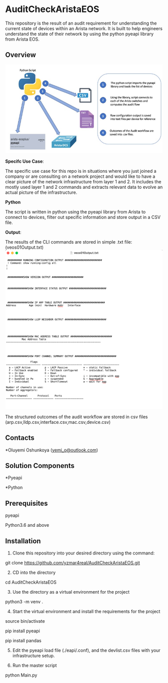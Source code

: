# AuditCheckAristaEOS
This repository is the result of an audit requirement for understanding the current state of devices within an Arista network. It is built to help engineers understand the state of their network by using the python pyeapi library from Arista EOS.

## Overview
![High Level Workflow](Workflow.jpg)

**Specifc Use Case**: 

The specific use case for this repo is in situations where you just joined a company or are consulting on a network project and would like to have a clear picture of the network infrastructure from layer 1 and 2. It includes the mostly used layer 1 and 2 commands and extracts relevant data to evolve an actual picture of the infrastructure.

**Python**

The script is written in python using the pyeapi library from Arista to connect to devices, filter out specific information and store output in a CSV file.

**Output**: 

The results of the CLI commands are stored in simple .txt file: (veos01Output.txt) ![Sample Output](Output.jpg)

The structured outcomes of the audit workflow are stored in csv files (arp.csv,lldp.csv,interface.csv,mac.csv,device.csv)

## Contacts
*Oluyemi Oshunkoya (yemi_o@outlook.com)

## Solution Components
*Pyeapi

*Python

## Prerequisites 

pyeapi

Python3.6 and above

## Installation

1. Clone this repository into your desired directory using the command:

git clone https://github.com/yzmar4real/AuditCheckAristaEOS.git

2. CD into the directory 

cd AuditCheckAristaEOS

3. Use the directory as a virtual environment for the project

python3 -m venv . 

4. Start the virtual environment and install the requirements for the project

source bin/activate

pip install pyeapi

pip install pandas

5. Edit the pyeapi load file (./eapi/.conf), and the devlist.csv files with your infrastructure setup.

6. Run the master script

python Main.py
